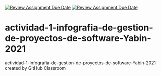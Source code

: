[![Review Assignment Due Date](https://classroom.github.com/assets/deadline-readme-button-22041afd0340ce965d47ae6ef1cefeee28c7c493a6346c4f15d667ab976d596c.svg)](https://classroom.github.com/a/SpU9HaSH)
[![Review Assignment Due Date](https://classroom.github.com/assets/deadline-readme-button-24ddc0f5d75046c5622901739e7c5dd533143b0c8e959d652212380cedb1ea36.svg)](https://classroom.github.com/a/SpU9HaSH)
# actividad-1-infografia-de-gestion-de-proyectos-de-software-Yabin-2021
actividad-1-infografia-de-gestion-de-proyectos-de-software-Yabin-2021 created by GitHub Classroom
